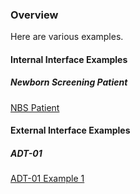 ### Overview

Here are various examples.

#### Internal Interface Examples

##### Newborn Screening Patient

[NBS Patient](Patient-nbs-patient-example-01.html)

#### External Interface Examples

##### ADT-01

[ADT-01 Example 1](Binary-adt-01-example-1.html)
